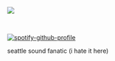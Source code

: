 ![](https://komarev.com/ghpvc/?username=beaverhollow&label=punks&style=flat-square&color=324562&base=19264)


<a href="https://alcohollica.straw.page/" title="strawpage"><img src="https://file.garden/Z1rbruKl12fQ7u-4/strawpageimg" width="86" height="16"></a>
⠀⠀⠀<a href="https://soundgarden.atabook.org/" title="atabook"><img src="https://file.garden/Z1rbruKl12fQ7u-4/atabookimg" width="74" height="13"></a>⠀⠀⠀<a href="https://pronouns.cc/@pearljam" title="prnscc"><img src="https://file.garden/Z1rbruKl12fQ7u-4/prnsccimg" width="60" height="13"></a>

[![spotify-github-profile](https://spotify-github-profile.kittinanx.com/api/view?uid=6ee6c3uiykzyf00n8qqgt3t8m&cover_image=true&theme=natemoo-re&show_offline=true&background_color=c3ab9e&interchange=true&bar_color=AAAAAA&bar_color_cover=false)](https://github.com/kittinan/spotify-github-profile)

seattle sound fanatic (i hate it here)
